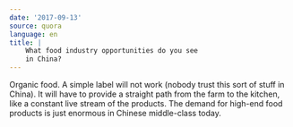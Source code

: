 ```yaml
---
date: '2017-09-13'
source: quora
language: en
title: |
    What food industry opportunities do you see
    in China?
---
```


Organic food. A simple label will not work (nobody trust this sort of
stuff in China). It will have to provide a straight path from the farm
to the kitchen, like a constant live stream of the products. The demand
for high-end food products is just enormous in Chinese middle-class
today.
